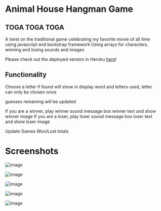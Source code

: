 # Animal House Hangman Game 
## TOGA TOGA TOGA

A twist on the traditional game celebrating my favorite movie of all time using javascript and bootstrap framework
Using arrays for characters, winning and losing sounds and images

Please check out the deployed version in Heroku [here](https://animalhouse.herokuapp.com/)!

## Functionality
Choose a letter if found will show in display word and letters used, letter can only be chosen once

guesses remaining will be updated

If you are a winner, play winner sound message box winner text and show winner image 
If you are a loser, play loser sound message box loser text and show loser image

Update Games Won/Lost totals

# Screenshots
![image](https://user-images.githubusercontent.com/26799439/35922051-7da32d0e-0bea-11e8-984a-acacc9f4ec08.png)

![image](https://user-images.githubusercontent.com/26799439/35922085-9e4923a6-0bea-11e8-8cb1-f86e93259105.png)

![image](https://user-images.githubusercontent.com/26799439/35922126-bd638006-0bea-11e8-8daf-449fdd44dbad.png)

![image](https://user-images.githubusercontent.com/26799439/35922136-c9933d76-0bea-11e8-93af-b0c1a596484b.png)

![image](https://user-images.githubusercontent.com/26799439/35922204-f7c9f482-0bea-11e8-9a1e-1c7d5c62f1a6.png)

